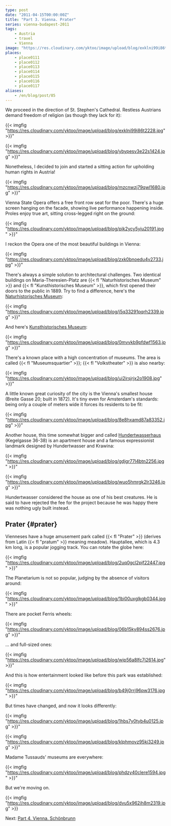 ```yaml
---
type: post
date: "2011-04-15T00:00:00Z"
title: "Part 3. Vienna. Prater"
series: vienna-budapest-2011
tags:
    - Austria
    - travel
    - Vienna
image: "https://res.cloudinary.com/yktoo/image/upload/blog/exklni99i86t2228.jpg"
places:
    - place0111
    - place0112
    - place0113
    - place0114
    - place0115
    - place0116
    - place0117
aliases:
    - /en/blog/post/85
---
```


We proceed in the direction of St. Stephen's Cathedral. Restless Austrians demand freedom of religion (as though they lack for it):

{{< imgfig "https://res.cloudinary.com/yktoo/image/upload/blog/exklni99i86t2228.jpg" >}}"

<!--more-->

{{< imgfig "https://res.cloudinary.com/yktoo/image/upload/blog/ybypesv3e22s1424.jpg" >}}"

Nonetheless, I decided to join and started a sitting action for upholding human rights in Austria!

{{< imgfig "https://res.cloudinary.com/yktoo/image/upload/blog/mzcnwzj79qwl1680.jpg" >}}"

Vienna State Opera offers a free front row seat for the poor. There's a huge screen hanging on the facade, showing live performance happening inside. Proles enjoy true art, sitting cross-legged right on the ground:

{{< imgfig "https://res.cloudinary.com/yktoo/image/upload/blog/pik2ycy5yiu20191.jpg" >}}"

I reckon the Opera one of the most beautiful buildings in Vienna:

{{< imgfig "https://res.cloudinary.com/yktoo/image/upload/blog/zxk0bnoedu4v2733.jpg" >}}"

There's always a simple solution to architectural challenges. Two identical buildings on Maria-Theresien-Platz are {{< fl "Naturhistorisches Museum" >}} and {{< fl "Kunsthistorisches Museum" >}}, which first opened their doors to the public in 1889. Try to find a difference, here's the [Naturhistorisches Museum](http://www.nhm-wien.ac.at/):

{{< imgfig "https://res.cloudinary.com/yktoo/image/upload/blog/j5q33291pqrh2339.jpg" >}}"

And here's [Kunsthistorisches Museum](http://www.khm.at/):

{{< imgfig "https://res.cloudinary.com/yktoo/image/upload/blog/0mvvkb9pfdwf1563.jpg" >}}"

There's a known place with a high concentration of museums. The area is called {{< fl "Museumsquartier" >}}; {{< fl "Volkstheater" >}} is also nearby:

{{< imgfig "https://res.cloudinary.com/yktoo/image/upload/blog/ui2irsjrjx2o1908.jpg" >}}"

A little known great curiosity of the city is the Vienna's smallest house (Breite Gasse 20; built in 1872). It's tiny even for Amsterdam's standards: being only a couple of meters wide it forces its residents to be fit:

{{< imgfig "https://res.cloudinary.com/yktoo/image/upload/blog/8e8hxamd87a83352.jpg" >}}"

Another house, this time somewhat bigger and called [Hundertwasserhaus](http://www.hundertwasserhaus.at/) (Kegelgasse 36-38) is an apartment house and a famous expressionist landmark designed by Hundertwasser and Krawina:

{{< imgfig "https://res.cloudinary.com/yktoo/image/upload/blog/gdjgr77l4btn2256.jpg" >}}"

{{< imgfig "https://res.cloudinary.com/yktoo/image/upload/blog/wuo5hmrgk2lr3246.jpg" >}}"

Hundertwasser considered the house as one of his best creatures. He is said to have rejected the fee for the project because he was happy there was nothing ugly built instead.

## Prater {#prater}

Vienneses have a huge amusement park called  {{< fl "Prater" >}} (derives from Latin {{< fl "pratum" >}} meaning meadow). Hauptallee, which is 4.3 km long, is a popular jogging track. You can rotate the globe here:

{{< imgfig "https://res.cloudinary.com/yktoo/image/upload/blog/2uq0gcl2pjf22447.jpg" >}}"

The Planetarium is not so popular, judging by the absence of visitors around:

{{< imgfig "https://res.cloudinary.com/yktoo/image/upload/blog/1bi00uxglkgb0344.jpg" >}}"

There are pocket Ferris wheels:

{{< imgfig "https://res.cloudinary.com/yktoo/image/upload/blog/06b15ky894ss2676.jpg" >}}"

… and full-sized ones:

{{< imgfig "https://res.cloudinary.com/yktoo/image/upload/blog/wip56a8lfc7j2614.jpg" >}}"

And this is how entertainment looked like before this park was established:

{{< imgfig "https://res.cloudinary.com/yktoo/image/upload/blog/b49j0rrj96pw3176.jpg" >}}"

But times have changed, and now it looks differently:

{{< imgfig "https://res.cloudinary.com/yktoo/image/upload/blog/1hbs7y0tyb4u0125.jpg" >}}"

{{< imgfig "https://res.cloudinary.com/yktoo/image/upload/blog/klphmovz95ki3249.jpg" >}}"

Madame Tussauds' museums are everywhere:

{{< imgfig "https://res.cloudinary.com/yktoo/image/upload/blog/phdzy40clere1594.jpg" >}}"

But we're moving on.

{{< imgfig "https://res.cloudinary.com/yktoo/image/upload/blog/dvu5x962ih8m2319.jpg" >}}

Next: [Part 4. Vienna. Schönbrunn](0086)
